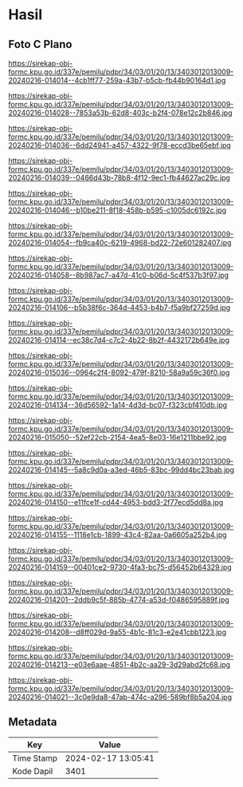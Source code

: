 # Hasil

## Foto C Plano

https://sirekap-obj-formc.kpu.go.id/337e/pemilu/pdpr/34/03/01/20/13/3403012013009-20240216-014014--4cb1ff77-259a-43b7-b5cb-fb44b90164d1.jpg

https://sirekap-obj-formc.kpu.go.id/337e/pemilu/pdpr/34/03/01/20/13/3403012013009-20240216-014028--7853a53b-62d8-403c-b2f4-078e12c2b846.jpg

https://sirekap-obj-formc.kpu.go.id/337e/pemilu/pdpr/34/03/01/20/13/3403012013009-20240216-014036--6dd24941-a457-4322-9f78-eccd3be65ebf.jpg

https://sirekap-obj-formc.kpu.go.id/337e/pemilu/pdpr/34/03/01/20/13/3403012013009-20240216-014039--0466d43b-78b8-4f12-9ec1-fb44627ac29c.jpg

https://sirekap-obj-formc.kpu.go.id/337e/pemilu/pdpr/34/03/01/20/13/3403012013009-20240216-014046--b10be211-8f18-458b-b595-c1005dc6192c.jpg

https://sirekap-obj-formc.kpu.go.id/337e/pemilu/pdpr/34/03/01/20/13/3403012013009-20240216-014054--fb9ca40c-6219-4968-bd22-72e601282407.jpg

https://sirekap-obj-formc.kpu.go.id/337e/pemilu/pdpr/34/03/01/20/13/3403012013009-20240216-014058--8b987ac7-a47d-41c0-b06d-5c4f537b3f97.jpg

https://sirekap-obj-formc.kpu.go.id/337e/pemilu/pdpr/34/03/01/20/13/3403012013009-20240216-014106--b5b38f6c-364d-4453-b4b7-f5a9bf27259d.jpg

https://sirekap-obj-formc.kpu.go.id/337e/pemilu/pdpr/34/03/01/20/13/3403012013009-20240216-014114--ec38c7d4-c7c2-4b22-8b2f-4432172b649e.jpg

https://sirekap-obj-formc.kpu.go.id/337e/pemilu/pdpr/34/03/01/20/13/3403012013009-20240216-015036--0964c2f4-8092-479f-8210-58a9a59c36f0.jpg

https://sirekap-obj-formc.kpu.go.id/337e/pemilu/pdpr/34/03/01/20/13/3403012013009-20240216-014134--36d56592-1a14-4d3d-bc07-f323cbf410db.jpg

https://sirekap-obj-formc.kpu.go.id/337e/pemilu/pdpr/34/03/01/20/13/3403012013009-20240216-015050--52ef22cb-2154-4ea5-8e03-16e1211bbe92.jpg

https://sirekap-obj-formc.kpu.go.id/337e/pemilu/pdpr/34/03/01/20/13/3403012013009-20240216-014145--5a8c9d0a-a3ed-46b5-83bc-99dd4bc23bab.jpg

https://sirekap-obj-formc.kpu.go.id/337e/pemilu/pdpr/34/03/01/20/13/3403012013009-20240216-014150--e11fce1f-cd44-4953-bdd3-2f77ecd5dd8a.jpg

https://sirekap-obj-formc.kpu.go.id/337e/pemilu/pdpr/34/03/01/20/13/3403012013009-20240216-014155--1118e1cb-1899-43c4-82aa-0a6605a252b4.jpg

https://sirekap-obj-formc.kpu.go.id/337e/pemilu/pdpr/34/03/01/20/13/3403012013009-20240216-014159--00401ce2-9730-4fa3-bc75-d56452b64329.jpg

https://sirekap-obj-formc.kpu.go.id/337e/pemilu/pdpr/34/03/01/20/13/3403012013009-20240216-014201--2ddb9c5f-885b-4774-a53d-f0486595889f.jpg

https://sirekap-obj-formc.kpu.go.id/337e/pemilu/pdpr/34/03/01/20/13/3403012013009-20240216-014208--d8ff029d-9a55-4b1c-81c3-e2e41cbb1223.jpg

https://sirekap-obj-formc.kpu.go.id/337e/pemilu/pdpr/34/03/01/20/13/3403012013009-20240216-014213--e03e6aae-4851-4b2c-aa29-3d29abd2fc68.jpg

https://sirekap-obj-formc.kpu.go.id/337e/pemilu/pdpr/34/03/01/20/13/3403012013009-20240216-014021--3c0e9da8-47ab-474c-a296-589bf8b5a204.jpg


## Metadata

| Key        | Value               |
| ---------- | ------------------- |
| Time Stamp | 2024-02-17 13:05:41 |
| Kode Dapil | 3401                |



